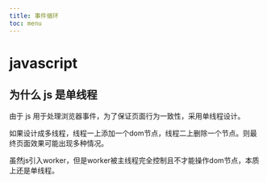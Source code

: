 ```yaml
---
title: 事件循环
toc: menu
---
```


# javascript

## 为什么 js 是单线程

由于 js 用于处理浏览器事件，为了保证页面行为一致性，采用单线程设计。

<Alert type="info">
<p>
  如果设计成多线程，线程一上添加一个dom节点，线程二上删除一个节点。则最终页面效果可能出现多种情况。
</p>
<p>
    虽然js引入worker，但是worker被主线程完全控制且不才能操作dom节点，本质上还是单线程。
</p>
</Alert>
